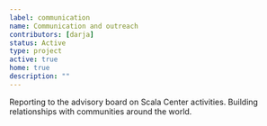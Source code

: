 ```yaml
---
label: communication
name: Communication and outreach
contributors: [darja]
status: Active
type: project
active: true
home: true
description: ""
---
```


Reporting to the advisory board on Scala Center activities. Building relationships with
communities around the world.